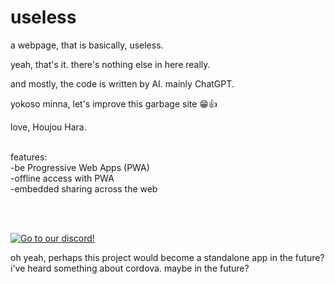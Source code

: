 # useless
a webpage, that is basically, useless.


yeah, that's it. there's nothing else in here really.

and mostly, the code is written by AI. mainly ChatGPT.

yokoso minna, let's improve this garbage site 😁👍

love, Houjou Hara.
<br><br>
<p>
features:
<br>-be Progressive Web Apps (PWA)
<br>-offline access with PWA
<br>-embedded sharing across the web
</p>
<br><br>

[![Go to our discord!](https://img.shields.io/badge/Go%20to%20our%20discord!-5865f2?style=flat&link=https://discord.gg/4CJt8TrJMX)](https://discord.gg/4CJt8TrJMX)

oh yeah, perhaps this project would become a standalone app in the future?
i've heard something about cordova. maybe in the future?

